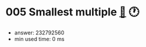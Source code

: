 005 Smallest multiple [:link:](http://projecteuler.net/problem=5)  :clock1:
========================

- answer: 232792560 
- min used time: 0 ms

